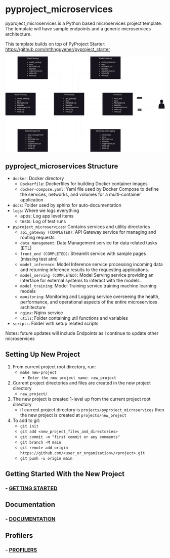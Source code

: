 #  pyproject_microservices
pyproject_microservices is a Python based microservices project template. 
The template will have sample endpoints and a generic microservices architecture.

This template builds on top of PyProject Starter: 
https://github.com/mthnguyener/pyproject_starter

<img src="./assets/microservices_diagram.png" alt="Microservice Diagram" width="768" height="auto"/>

## pyproject_microservices Structure
- `docker`: Docker directory
  - `Dockerfile`: Dockerfiles for building Docker container images
  - `docker-compose.yaml`: Yaml file used by Docker Compose to define the services, 
  networks, and volumes for a multi-container application
- `docs`: Folder used by sphinx for auto-documentation
- `logs`: Where we logs everything
  - apps: Log app level items
  - tests: Log of test runs
- `pyproject_microservices`: Contains services and utility directories
  - `api_gateway (COMPLETED)`: API Gateway service for managing and routing requests
  - `data_management`: Data Management service for data related tasks (ETL)
  - `front_end (COMPLETED)`: Streamlit service with sample pages (missing test atm)
  - `model_inference`: Model Inference service processing incoming data and 
  returning inference results to the requesting applications.
  - `model_serving (COMPLETED)`: Model Serving service providing an interface for external systems 
  to interact with the models.
  - `model_training`: Model Training service training machine learning models
  - `monitoring`: Monitoring and Logging service overseeing the health, performance, 
  and operational aspects of the entire microservices architecture
  - `nginx`: Nginx service
  - `utils`: Folder containing util functions and variables
- `scripts`: Folder with setup related scripts

Notes: future updates will include Endpoints as I continue to update other microservices

## Setting Up New Project
1. From current project root directory, run:
   - `make new-project`
     - `Enter the new project name: new_project`
1. Current project directories and files are created in the new project directory
    - `new_project/`
1. The new project is created 1-level up from the current project root directory
   - if current project directory is `projects/pyproject_microservices` 
     then the new project is created at `projects/new_project`
1. To add to git:
   - `git init`
   - `git add <new_project_files_and_directories>`
   - `git commit -m "first commit or any comments"`
   - `git branch -M main`
   - `git remote add origin https://github.com/<user_or_organization>/<project>.git`
   - `git push -u origin main`

## Getting Started With the New Project

### - [GETTING STARTED](docs/GETTINGSTARTED.md)

## Documentation

### - [DOCUMENTATION](docs/DOCUMENTATION.md)

## Profilers

### - [PROFILERS](docs/PROFILERS.md)

